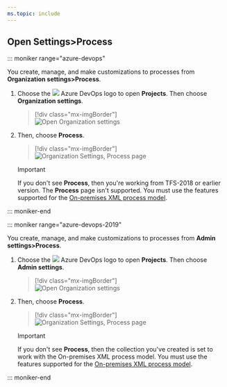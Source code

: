 ```yaml
---
ms.topic: include
---
```


<a id="open-process-wit">  </a>

## Open Settings>Process

::: moniker range="azure-devops"

You create, manage, and make customizations to processes from **Organization settings>Process**. 

1. Choose the ![ ](/azure/devops/media/icons/project-icon.png) Azure DevOps logo to open **Projects**. Then choose **Organization settings**. 

	> [!div class="mx-imgBorder"]  
	> ![Open Organization settings](/azure/devops/media/settings/open-admin-settings-vert.png)  

1. Then, choose **Process**. 
   
	> [!div class="mx-imgBorder"]  
	> ![Organization Settings, Process page](/azure/devops/organizations/settings/work/media/process/open-process-page-s150.png) 

	> [!IMPORTANT]  
	> If you don't see **Process**, then you're working from TFS-2018 or earlier version. The **Process** page isn't supported. You must use the features supported for the [On-premises XML process model](/azure/devops/reference/customize-work).


::: moniker-end


::: moniker range="azure-devops-2019"

You create, manage, and make customizations to processes from **Admin settings>Process**. 

1. Choose the ![ ](/azure/devops/media/icons/project-icon.png) Azure DevOps logo to open **Projects**. Then choose **Admin settings**. 

	> [!div class="mx-imgBorder"]  
	> ![Open Organization settings](/azure/devops/media/settings/open-admin-settings-2019.png)  

1. Then, choose **Process**. 
   
	> [!div class="mx-imgBorder"]  
	> ![Organization Settings, Process page](/azure/devops/organizations/settings/work/media/process/open-process-page-2019.png) 

	> [!IMPORTANT]  
	> If you don't see **Process**, then the collection you've created is set to work with the On-premises XML process model. You must use the features supported for the [On-premises XML process model](/azure/devops/reference/customize-work).


::: moniker-end